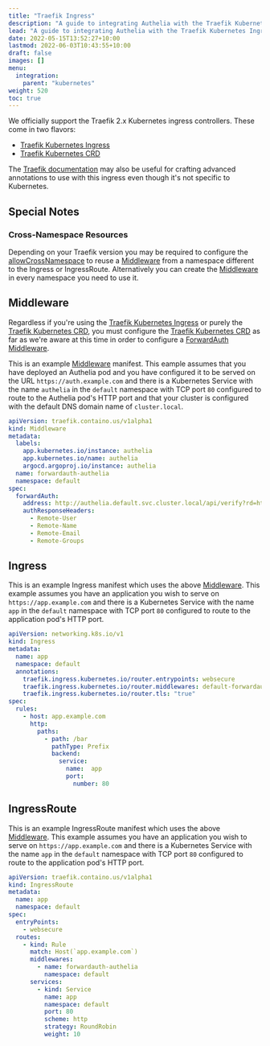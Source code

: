 ```yaml
---
title: "Traefik Ingress"
description: "A guide to integrating Authelia with the Traefik Kubernetes Ingress."
lead: "A guide to integrating Authelia with the Traefik Kubernetes Ingress."
date: 2022-05-15T13:52:27+10:00
lastmod: 2022-06-03T10:43:55+10:00
draft: false
images: []
menu:
  integration:
    parent: "kubernetes"
weight: 520
toc: true
---
```


We officially support the Traefik 2.x Kubernetes ingress controllers. These come in two flavors:

- [Traefik Kubernetes Ingress](https://doc.traefik.io/traefik/providers/kubernetes-ingress/)
- [Traefik Kubernetes CRD](https://doc.traefik.io/traefik/providers/kubernetes-crd/)

The [Traefik documentation](../proxies/traefik.md) may also be useful for crafting advanced annotations to use with
this ingress even though it's not specific to Kubernetes.

## Special Notes

### Cross-Namespace Resources

Depending on your Traefik version you may be required to configure the
[allowCrossNamespace](https://doc.traefik.io/traefik/providers/kubernetes-crd/#allowcrossnamespace) to reuse a
[Middleware] from a namespace different to the Ingress or IngressRoute. Alternatively you can create the [Middleware] in
every namespace you need to use it.

## Middleware

Regardless if you're using the [Traefik Kubernetes Ingress] or purely the [Traefik Kubernetes CRD], you must configure
the [Traefik Kubernetes CRD] as far as we're aware at this time in order to configure a [ForwardAuth] [Middleware].

This is an example [Middleware] manifest. This eample assumes that you have deployed an Authelia pod and you have
configured it to be served on the URL `https://auth.example.com` and there is a Kubernetes Service with the name
`authelia` in the `default` namespace with TCP port `80` configured to route to the Authelia pod's HTTP port and that
your cluster is configured with the default DNS domain name of `cluster.local`.

```yaml
apiVersion: traefik.containo.us/v1alpha1
kind: Middleware
metadata:
  labels:
    app.kubernetes.io/instance: authelia
    app.kubernetes.io/name: authelia
    argocd.argoproj.io/instance: authelia
  name: forwardauth-authelia
  namespace: default
spec:
  forwardAuth:
    address: http://authelia.default.svc.cluster.local/api/verify?rd=https%3A%2F%2Fauth.example.com%2F
    authResponseHeaders:
      - Remote-User
      - Remote-Name
      - Remote-Email
      - Remote-Groups
```

## Ingress

This is an example Ingress manifest which uses the above [Middleware](#middleware). This example assumes you have an
application you wish to serve on `https://app.example.com` and there is a Kubernetes Service with the name `app` in the
`default` namespace with TCP port `80` configured to route to the application pod's HTTP port.

```yaml
apiVersion: networking.k8s.io/v1
kind: Ingress
metadata:
  name: app
  namespace: default
  annotations:
    traefik.ingress.kubernetes.io/router.entrypoints: websecure
    traefik.ingress.kubernetes.io/router.middlewares: default-forwardauth-authelia@kubernetescrd
    traefik.ingress.kubernetes.io/router.tls: "true"
spec:
  rules:
    - host: app.example.com
      http:
        paths:
          - path: /bar
            pathType: Prefix
            backend:
              service:
                name:  app
                port:
                  number: 80
```

## IngressRoute

This is an example IngressRoute manifest which uses the above [Middleware](#middleware). This example assumes you have an
application you wish to serve on `https://app.example.com` and there is a Kubernetes Service with the name `app` in the
`default` namespace with TCP port `80` configured to route to the application pod's HTTP port.

```yaml
apiVersion: traefik.containo.us/v1alpha1
kind: IngressRoute
metadata:
  name: app
  namespace: default
spec:
  entryPoints:
    - websecure
  routes:
    - kind: Rule
      match: Host(`app.example.com`)
      middlewares:
        - name: forwardauth-authelia
          namespace: default
      services:
        - kind: Service
          name: app
          namespace: default
          port: 80
          scheme: http
          strategy: RoundRobin
          weight: 10
```

[Traefik Kubernetes Ingress]: https://doc.traefik.io/traefik/providers/kubernetes-ingress/
[Traefik Kubernetes CRD]: https://doc.traefik.io/traefik/providers/kubernetes-crd/
[Middleware]: https://doc.traefik.io/traefik/middlewares/overview/
[ForwardAuth]: https://doc.traefik.io/traefik/middlewares/http/forwardauth/
